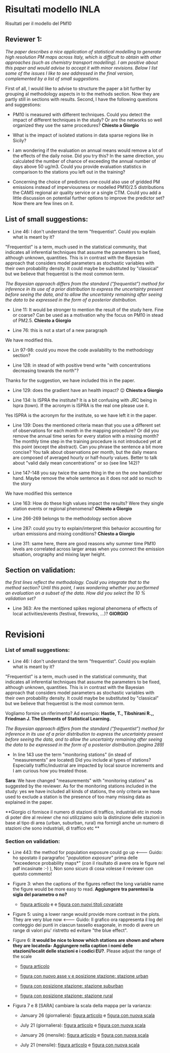 # Risultati modello INLA

Risultati per il modello del PM10


## Reviewer 1: 

*The paper describes a nice application of statistical modelling to generate high resolution PM maps across Italy, which is difficult to obtain with other approaches (such as chemistry transport modelling).  I am positive about this paper and would advise to accept it with minor revisions. Below I list some of the issues I like to see addressed in the final version, complemented by a list of small suggestions.*

First of all, I would like to advise to structure the paper a bit further by grouping al methodology aspects in to the methods section. Now they are partly still in sections with results. Second, I have the following questions and suggestions:

- PM10 is measured with different techniques. Could you detect the impact of different techniques in the study? Or are the networks so well organized they use the same procedures? **Chiesto a Giorgio**

- What is the impact of isolated stations in data sparse regions like in Sicily?

- I am wondering if the evaluation on annual means would remove a lot of the effects of the daily noise. Did you try this? In the same direction, you calculated the number of chance of exceeding the annual number of days above 50 ug/m3. Could you provide evaluation statistics in comparison to the stations you left out in the training?

- Concerning the choice of predictors one could also use of gridded PM emissions instead of imperviousness or modelled PM10/2.5 distributions the CAMS regional air quality service or a single CTM. Could you add a little discussion on potential further options to improve the predictor set? Now there are few lines on it.


## List of small suggestions:

- Line 46: I don't understand the term "frequentist". Could you explain what is meant by it?

"Frequentist" is  a term, much used in the statistical community, that indicates all inferential techniques that assume the parameters to be fixed, although unknown, quantities. This is in contrast with the Bayesian approach that considers model parameters as stochastic variables with their own probability density. It could maybe be substituted by "classical" but we believe that frequentist is the most common term.

*The Bayesian approach differs from the standard (“frequentist”) method for inference in its use of a prior distribution to express the uncertainty present before seeing the data, and to allow the uncertainty remaining after seeing the data to be expressed in the form of a posterior distribution.*



- Line 11: It would be stronger to mention the result of the study here. Fine or coarse? Can be used as a motivation why the focus on PM10 in stead of PM2.5. **Chiesto a Giorgio**



- Line 76: this is not a start of a new paragraph

We have modified this.

- Lin 97-98: could you move the code availability to the methodology section?

- Line 128: in stead of with positive trend write "with concentrations decreasing towards the north"?

Thanks for the suggestion, we have included this in the paper.

- Line 129: does the gradient have an health impact? 😉 **Chiesto a Giorgio**

- Line 134: Is ISPRA the institute? It is a bit confusing with JRC being in Ispra (town). If the acronym is ISPRA is the real one please use it.

Yes ISPRA is the acronym for the institute, so we have left it in the paper.

- Line 139: Does the mentioned criteria mean that you use a different set of observations for each month in the mapping procedure? Or did you remove the annual time series for every station with a missing month? The monthly time step in the training procedure is not introduced yet at this point (except the abstract).  Can you phrase the sentence a bit more concise?
You talk about observations per month, but the daily means are composed of averaged hourly or half-hourly values. Better to talk about "valid daily mean concentrations" or so (see line 142)? 


- Line 147-148 you say twice the same thing in the on the one hand/other hand. Maybe remove the whole sentence as it does not add so much to the story

We have modified this sentence

- Line 163: How do these high values impact the results? Were they single station events or regional phenomena? **Chiesto a Giorgio**

- Line 266-269 belongs to the methodology section above

- Line 287: could you try to explain/interpret this behavior accounting for urban emissions and mixing conditions? **Chiesto a Giorgio**

- Line 311: same here, there are good reasons why summer time PM10 levels are correlated across larger areas when you connect the emission situation, orography and mixing layer height.

## Section on validation: 

*the first lines reflect the methodology. Could you integrate that to the method section? Until this point, I was wondering whether you performed an evaluation on a subset of the data. How did you select the 10 % validation set?*

- Line 363: Are the mentioned spikes regional phenomena of effects of local activities/events (festival, fireworks, …)? **GIORGIO**




# Revisioni


### List of small suggestions:

- Line 46: I don't understand the term "frequentist". Could you explain what is meant by it?

"Frequentist" is  a term, much used in the statistical community, that indicates all inferential techniques that assume the parameters to be fixed, although unknown, quantities. This is in contrast with the Bayesian approach that considers model parameters as stochastic variables with their own probability density. It could maybe be substituted by "classical" but we believe that frequentist is the most common term.

Vogliamo fornire un riferimento? Ad esempio: **Hastie, T., Tibshirani R.,, Friedman J. The Elements of Statistical Learning.**

*The Bayesian approach differs from the standard (“frequentist”) method for inference in its use of a prior distribution to express the uncertainty present before seeing the data, and to allow the uncertainty remaining after seeing the data to be expressed in the form of a posterior distribution.(pagina 289)*

- In line 143 use the term "monitoring stations" (in stead of "measurements" are located) Did you include al types of stations? Especially traffic/industrial are impacted by local source increments and I am curious how you treated those.

**Sara**: We have changed "measurements" with "monitoring stations" as suggested by the reviewer. As for the monitoring stations included in the study: yes we have included all kinds of stations, the only criteria we have used to exclude a station is the presence of too many missing data as explained in the paper. 

**Giorgio ci fornisce il numero di stazioni di traffico, industriali etc in modo di poter dire al reviewr che noi utilizziamo solo la distinzione delle stazioni in base al tipo di area (urban, suburban, rural) ma fornirgli anche un numero di stazioni che sono industriali, di traffico etc **


### Section on validation:

- Line 443: the method for population exposure could go up <--- Guido: ho spostato il paragrafoc "*population exposure*" prima delle "exceedence probability maps*" (con il risultato di avere ora le figure nel pdf incasinate :-) ), Non sono sicuro di cosa volesse il reviewer con questo commento!

- Figure 3: when the captions of the figures reflect the long variable name the figure would be more easy to read. **Aggiungere tra parentesi la sigla del parametro o no?**

  - [figura articolo](./figure_originali/ggRidgePatchwork.png) e e [figura con nuovi titoli covariate](./nuove_figure/ggRidgePatchwork.png)
  
- Figure 5: using a lower range would provide more contrast in the plots. They are very blue now <--- Guido: Il grafico ora rappresenta il log del conteggio dei punti in ciascun tassello esagonale, in modo di avere un range di valori piu' ristretto ed evitare "the blue effect".
 
  
- Figure 6: **it would be nice to know which stations are shown and where they are locateda- Aggiungere nella caption i nomi delle stazioni/localit delle stazioni e i codici EU?**.  Please adjust the range of the scale
 
    - [figura articolo](./figure_originali/graficiSerieValidazione_urbanJanuary.png) 
    
    - [figura con nuovo asse y e posizione stazione: stazione urban](./nuove_figure/graficiSerieValidazione_urbanJanuary.png)

    - [figura con posizione stazione: stazione suburban](./nuove_figure/graficiSerieValidazione_suburbanJanuary.png)
    
    - [figura con posizione stazione: stazione rural](./nuove_figure/graficiSerieValidazione_ruralJanuary.png)


- Figura 7 e 8 [SARA] cambiare la scala della mappa per la varianza: 

  - January 26 (giornaliera): [figura articolo](./figure_originali/giornaliera26GennaioRocv_palettabilbao.png) e [figura con nuova scala](./nuove_figure/giornaliera26GennaioRocv_palettabilbao.png)

  - July 21 (giornaliera): [figura articolo](./figure_originali/giornaliera21LuglioRocv_palettabilbao.png) e [figura con nuova scala](./nuove_figure/giornaliera21LuglioRocv_palettabilbao.png)
  
   - January 26 (mensile): [figura articolo](./figure_originali/mensileGennaioRocv_palettabilbao.png) e [figura con nuova scala](./nuove_figure/mensileGennaioRocv_palettabilbao.png)

  - July 21 (mensile): [figura articolo](./figure_originali/mensileLuglioRocv_palettabilbao.png) e [figura con nuova scala](./nuove_figure/mensileLuglioRocv_palettabilbao.png)

